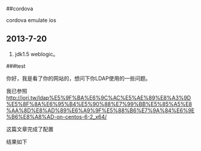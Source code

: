 ##cordova

cordova emulate ios

## 2013-7-20
1. jdk1.5 weblogic。

###test

你好，我是看了你的网站的，想问下你LDAP使用的一些问题。

我已参照 http://iori.tw/ldap%E5%9F%BA%E6%9C%AC%E5%AE%89%E8%A3%9D%E5%8F%8A%E6%95%B4%E5%90%88%E7%99%BB%E5%85%A5%E8%AA%8D%E8%AD%89%E6%A9%9F%E5%88%B6%E7%9A%84%E6%9E%B6%E8%A8%AD-on-centos-6-2_x64/

这篇文章完成了配置

结果如下